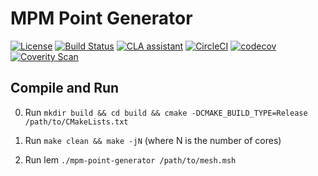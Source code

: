 # MPM Point Generator

[![License](https://img.shields.io/badge/license-MIT-blue.svg)](https://raw.githubusercontent.com/cb-geo/mpm-point-generator/develop/license.md)
[![Build Status](https://api.travis-ci.org/cb-geo/mpm-point-generator.svg?branch=develop)](https://api.travis-ci.org/cb-geo/mpm-point-generator.svg?branch=develop)
[![CLA assistant](https://cla-assistant.io/readme/badge/cb-geo/mpm-point-generator)](https://cla-assistant.io/cb-geo/mpm-point-generator)
[![CircleCI](https://circleci.com/gh/cb-geo/mpm-point-generator.svg?style=svg)](https://circleci.com/gh/cb-geo/mpm-point-generator)
[![codecov](https://codecov.io/gh/cb-geo/mpm-point-generator/branch/develop/graph/badge.svg)](https://codecov.io/gh/cb-geo/mpm-point-generator)
[![Coverity Scan](https://scan.coverity.com/projects/12790/badge.svg?flat=1)](https://scan.coverity.com/projects/cb-geo-mpm-point-generator)

## Compile and Run

0. Run `mkdir build && cd build && cmake -DCMAKE_BUILD_TYPE=Release /path/to/CMakeLists.txt`

1. Run `make clean && make -jN` (where N is the number of cores)

3. Run lem `./mpm-point-generator /path/to/mesh.msh`

